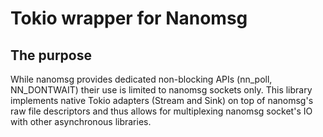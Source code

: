 # Tokio wrapper for Nanomsg

## The purpose

While nanomsg provides dedicated non-blocking APIs (nn_poll, NN_DONTWAIT) their use is limited to nanomsg sockets only.
This library implements native Tokio adapters (Stream and Sink) on top of nanomsg's raw file descriptors and thus allows for multiplexing nanomsg socket's IO with other asynchronous libraries.
